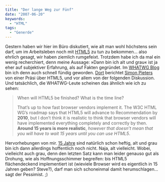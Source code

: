 ```yaml
---
title: "Der lange Weg zur Fünf"
date: "2007-06-20"
keywords:
  - "HTML"
tags:
  - "Generde"
---
```


Gestern haben wir hier im Büro diskutiert, wie alt man wohl höchstens sein darf, um im Arbeitsleben noch mit [HTML5](http://whatwg.org/specs/web-apps/current-work/) zu tun zu bekommen… also ehrlich gesagt, wir haben ziemlich rumgefeixt. Trotzdem habe ich da mal ein wenig recherchiert, denn meine Aussage: »Dann bin ich alt und grau« ist ja eher auf subjektiver Erfahrung, als auf Fakten gegründet. Im [WHATWG Blog](http://blog.whatwg.org/) bin ich denn auch schnell fündig geworden. [Dort](http://blog.whatwg.org/html5-geekmeet) berichtet [Simon Pieters](http://simon.html5.org/) von einer Präsi über HTML5, und vor allem von der folgenden Diskussion. Und tatsächlich, die WHATWG-Leute scheinen das ähnlich wie ich zu sehen:

> When will HTML5 be finished? What is the time line?
>
> That’s up to how fast browser vendors implement it. The W3C HTML WG’s roadmap says that HTML5 will advance to Recommendation by **2010**, but I don’t think it is realistic to think that browser vendors will have implemented everything completely and correctly by then. **Around 15 years is more realistic**, _however that doesn’t mean that you will have to wait 15 years until you can use HTML5_.

Hervorhebungen von mir. [15 Jahre](http://blog.whatwg.org/faq/#schedule) sind natürlich schon heftig, alt und grau bin ich dann allerdings hoffentlich noch nicht. Naja, alt vielleicht. Wobei, vielleicht auch grau, denn den letzten Satz kann man leider genauso gut als Drohung, wie als Hoffnungsschimmer begreifen: bis HTML5 flächendeckend implementiert ist (wieviele Browser wird es eigentlich in 15 Jahren geben? Steve?), darf man sich schoneinmal damit herumschlagen… sagt der Pessimist. ;)
